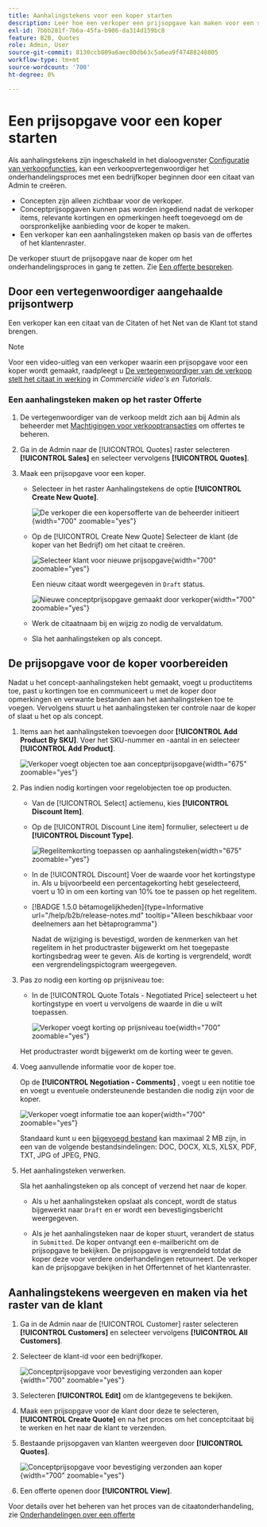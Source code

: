 ```yaml
---
title: Aanhalingstekens voor een koper starten
description: Leer hoe een verkoper een prijsopgave kan maken voor een specifieke koper om het onderhandelingsproces te starten. De verkoper kan alleen offertes verzenden voor klanten die zijn gekoppeld aan een bedrijfsaccount op de geselecteerde website.
exl-id: 7bbb281f-7b6a-45fa-b906-da314d159bc8
feature: B2B, Quotes
role: Admin, User
source-git-commit: 8130ccb809a6aec80db63c5a6ea9f47488248805
workflow-type: tm+mt
source-wordcount: '700'
ht-degree: 0%

---
```


# Een prijsopgave voor een koper starten

Als aanhalingstekens zijn ingeschakeld in het dialoogvenster [Configuratie van verkoopfuncties](configure-quotes.md), kan een verkoopvertegenwoordiger het onderhandelingsproces met een bedrijfkoper beginnen door een citaat van Admin te creëren.

- Concepten zijn alleen zichtbaar voor de verkoper.
- Conceptprijsopgaven kunnen pas worden ingediend nadat de verkoper items, relevante kortingen en opmerkingen heeft toegevoegd om de oorspronkelijke aanbieding voor de koper te maken.
- Een verkoper kan een aanhalingsteken maken op basis van de offertes of het klantenraster.

De verkoper stuurt de prijsopgave naar de koper om het onderhandelingsproces in gang te zetten. Zie [Een offerte bespreken](quote-price-negotiation.md).

## Door een vertegenwoordiger aangehaalde prijsontwerp

Een verkoper kan een citaat van de Citaten of het Net van de Klant tot stand brengen.

>[!NOTE]
>
>Voor een video-uitleg van een verkoper waarin een prijsopgave voor een koper wordt gemaakt, raadpleegt u [De vertegenwoordiger van de verkoop stelt het citaat in werking](https://experienceleague.adobe.com/docs/commerce-learn/tutorials/b2b/b2b-quote/sales-rep-initiates-quote.html) in _Commerciële video&#39;s en Tutorials_.

### Een aanhalingsteken maken op het raster Offerte

1. De vertegenwoordiger van de verkoop meldt zich aan bij Admin als beheerder met [Machtigingen voor verkooptransacties](../systems/permissions.md) om offertes te beheren.

1. Ga in de Admin naar de [!UICONTROL Quotes] raster selecteren **[!UICONTROL Sales]** en selecteer vervolgens **[!UICONTROL Quotes]**.

1. Maak een prijsopgave voor een koper.

   - Selecteer in het raster Aanhalingstekens de optie **[!UICONTROL Create New Quote]**.

     ![De verkoper die een kopersofferte van de beheerder initieert](./assets/quote-draft-from-admin.png){width="700" zoomable="yes"}

   - Op de [!UICONTROL Create New Quote] Selecteer de klant (de koper van het Bedrijf) om het citaat te creëren.

     ![Selecteer klant voor nieuwe prijsopgave](./assets/quote-draft-from-admin-select-buyer.png){width="700" zoomable="yes"}

     Een nieuw citaat wordt weergegeven in `Draft` status.

     ![Nieuwe conceptprijsopgave gemaakt door verkoper](./assets/quote-create-by-seller.png){width="700" zoomable="yes"}

   - Werk de citaatnaam bij en wijzig zo nodig de vervaldatum.

   - Sla het aanhalingsteken op als concept.

## De prijsopgave voor de koper voorbereiden

Nadat u het concept-aanhalingsteken hebt gemaakt, voegt u productitems toe, past u kortingen toe en communiceert u met de koper door opmerkingen en verwante bestanden aan het aanhalingsteken toe te voegen. Vervolgens stuurt u het aanhalingsteken ter controle naar de koper of slaat u het op als concept.

1. Items aan het aanhalingsteken toevoegen door **[!UICONTROL Add Product By SKU]**. Voer het SKU-nummer en -aantal in en selecteer **[!UICONTROL Add Product]**.

   ![Verkoper voegt objecten toe aan conceptprijsopgave](./assets/quote-draft-add-items.png){width="675" zoomable="yes"}

1. Pas indien nodig kortingen voor regelobjecten toe op producten.

   - Van de [!UICONTROL Select] actiemenu, kies **[!UICONTROL Discount Item]**.

   - Op de [!UICONTROL Discount Line item] formulier, selecteert u de **[!UICONTROL Discount Type]**.

     ![Regelitemkorting toepassen op aanhalingsteken](./assets/quote-discount-line-item.png){width="675" zoomable="yes"}

   - In de [!UICONTROL Discount] Voer de waarde voor het kortingstype in. Als u bijvoorbeeld een percentagekorting hebt geselecteerd, voert u 10 in om een korting van 10% toe te passen op het regelitem.

   - [!BADGE 1.5.0 bètamogelijkheden]{type=Informative url="/help/b2b/release-notes.md" tooltip="Alleen beschikbaar voor deelnemers aan het bètaprogramma"}

     Nadat de wijziging is bevestigd, worden de kenmerken van het regelitem in het productraster bijgewerkt om het toegepaste kortingsbedrag weer te geven. Als de korting is vergrendeld, wordt een vergrendelingspictogram weergegeven.

1. Pas zo nodig een korting op prijsniveau toe:

   - In de [!UICONTROL Quote Totals - Negotiated Price] selecteert u het kortingstype en voert u vervolgens de waarde in die u wilt toepassen.

     ![Verkoper voegt korting op prijsniveau toe](./assets/quote-draft-total-discount.png){width="700" zoomable="yes"}

   Het productraster wordt bijgewerkt om de korting weer te geven.

1. Voeg aanvullende informatie voor de koper toe.

   Op de **[!UICONTROL Negotiation - Comments]** , voegt u een notitie toe en voegt u eventuele ondersteunende bestanden die nodig zijn voor de koper.

   ![Verkoper voegt informatie toe aan koper](./assets/quote-draft-add-info-for-buyer.png){width="700" zoomable="yes"}

   Standaard kunt u een [bijgevoegd bestand](configure-quotes.md) kan maximaal 2 MB zijn, in een van de volgende bestandsindelingen: DOC, DOCX, XLS, XLSX, PDF, TXT, JPG of JPEG, PNG.

1. Het aanhalingsteken verwerken.

   Sla het aanhalingsteken op als concept of verzend het naar de koper.

   - Als u het aanhalingsteken opslaat als concept, wordt de status bijgewerkt naar `Draft` en er wordt een bevestigingsbericht weergegeven.

   - Als je het aanhalingsteken naar de koper stuurt, verandert de status in `Submitted`. De koper ontvangt een e-mailbericht om de prijsopgave te bekijken. De prijsopgave is vergrendeld totdat de koper deze voor verdere onderhandelingen retourneert. De verkoper kan de prijsopgave bekijken in het Offertennet of het klantenraster.

## Aanhalingstekens weergeven en maken via het raster van de klant

1. Ga in de Admin naar de [!UICONTROL Customer] raster selecteren **[!UICONTROL Customers]** en selecteer vervolgens **[!UICONTROL All Customers]**.

1. Selecteer de klant-id voor een bedrijfkoper.

   ![Conceptprijsopgave voor bevestiging verzonden aan koper](./assets/quote-view-customer-quotes.png){width="700" zoomable="yes"}

1. Selecteren **[!UICONTROL Edit]** om de klantgegevens te bekijken.

1. Maak een prijsopgave voor de klant door deze te selecteren, **[!UICONTROL Create Quote]** en na het proces om het conceptcitaat bij te werken en het naar de klant te verzenden.

1. Bestaande prijsopgaven van klanten weergeven door **[!UICONTROL Quotes]**.

   ![Conceptprijsopgave voor bevestiging verzonden aan koper](./assets/quote-list-from-customer-information.png){width="700" zoomable="yes"}

1. Een offerte openen door **[!UICONTROL View]**.

Voor details over het beheren van het proces van de citaatonderhandeling, zie [Onderhandelingen over een offerte](quote-price-negotiation.md)
